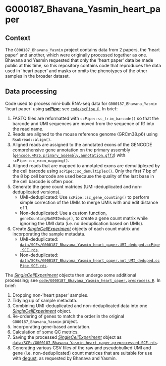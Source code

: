 # G000187_Bhavana_Yasmin_heart_paper

## Context

The `G000187_Bhavana_Yasmin` project contains data from 2 papers, the 'heart paper' and another, which were originally processed together as one.
Bhavana and Yasmin requested that only the 'heart paper' data be made public at this time, so this repository contains code that reproduces the data used in 'heart paper' and masks or omits the phenotypes of the other samples in the broader dataset.

## Data processing

Code used to process mini-bulk RNA-seq data for `G000187_Bhavana_Yasmin` 'heart paper' using [**scPipe**](	https://bioconductor.org/packages/scPipe/); see [`code/scPipe.R`](code/scPipe.R).
In brief:

1. FASTQ files are reformatted with `scPipe::sc_trim_barcode()` so that the barcode and UMI sequences are moved from the sequence of R1 into the read name.
2. Reads are aligned to the mouse reference genome (GRCm38.p6) using `Rsubread::align()`.
3. Aligned reads are assigned to the annotated exons of the GENCODE comprehensive gene annotation on the primary assembly ([`gencode.vM25.primary_assembly.annotation.gff3`](https://ftp.ebi.ac.uk/pub/databases/gencode/Gencode_mouse/release_M25/gencode.vM25.primary_assembly.annotation.gff3.gz)) with `scPipe::sc_exon_mapping()`.
4. Aligned reads that are mapped to annotated exons are demultiplexed by the cell barcode using `scPipe::sc_demultiplex()`. Only the first 7 bp of the 8 bp cell barcode are used because the quality of the last base in the cell barcode is often poor.
5. Generate the gene count matrices (UMI-deduplicated and non-deduplicated versions).
    - UMI-deduplicated: Use `scPipe::sc_gene_counting()` to perform simple correction of the UMIs to merge UMIs with and edit distance of 1.
    - Non-deduplicated: Use a custom function, `geneCountingNoUMIDedup()`, to create a gene count matrix while ignoring the UMI data (i.e. no deduplication based on UMIs).
6. Create [*SingleCellExperiment*](https://bioconductor.org/packages/SingleCellExperiment/) objects of each count matrix and incorporating the sample metadata.
    - UMI-deduplicated: [`data/SCEs/G000187_Bhavana_Yasmin_heart_paper.UMI_deduped.scPipe.SCE.rds`](data/SCEs/G000187_Bhavana_Yasmin_heart_paper.UMI_deduped.scPipe.SCE.rds).
    - Non-deduplicated: [`data/SCEs/G000187_Bhavana_Yasmin_heart_paper.not_UMI_deduped.scPipe.SCE.rds`](data/SCEs/G000187_Bhavana_Yasmin_heart_paper.not_UMI_deduped.scPipe.SCE.rds).

The [*SingleCellExperiment*](https://bioconductor.org/packages/SingleCellExperiment/) objects then undergo some additional processing; see [`code/G000187_Bhavana_Yasmin_heart_paper.preprocess.R`](code/G000187_Bhavana_Yasmin_heart_paper.preprocess.R).
In brief:

1. Dropping non-'heart paper' samples.
2. Tidying up of sample metadata.
3. Combining UMI-deduplicated and non-deduplicated data into one [*SingleCellExperiment*](https://bioconductor.org/packages/SingleCellExperiment/) object.
4. Re-ordering of genes to match the order in the original `G000187_Bhavana_Yasmin` project.
5. Incorporating gene-based annotation.
6. Calculation of some QC metrics.
7. Saving the processed [*SingleCellExperiment*](https://bioconductor.org/packages/SingleCellExperiment/) object as [`data/SCEs/G000187_Bhavana_Yasmin_heart_paper.preprocessed.SCE.rds`](data/SCEs/G000187_Bhavana_Yasmin_heart_paper.preprocessed.SCE.rds).
8. Generating various CSV files of the raw and pseudobulked UMI and gene (i.e. non-deduplicated) count matrices that are suitable for use with [degust](https://degust.erc.monash.edu/), as requested by Bhanava and Yasmin.
